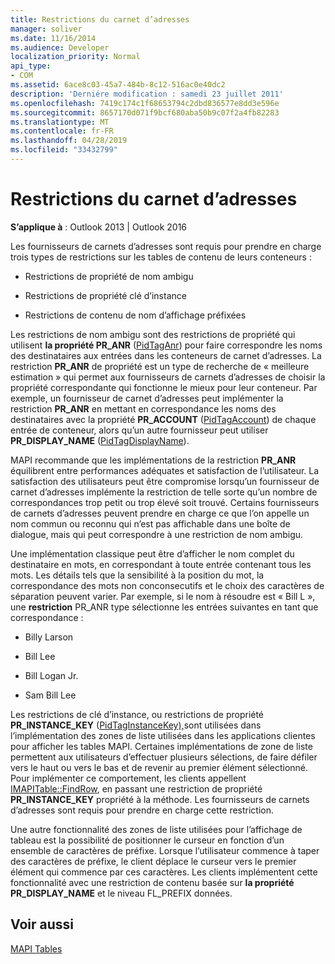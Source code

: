 ```yaml
---
title: Restrictions du carnet d’adresses
manager: soliver
ms.date: 11/16/2014
ms.audience: Developer
localization_priority: Normal
api_type:
- COM
ms.assetid: 6ace8c03-45a7-484b-8c12-516ac0e40dc2
description: 'Derniére modification : samedi 23 juillet 2011'
ms.openlocfilehash: 7419c174c1f68653794c2dbd836577e8dd3e596e
ms.sourcegitcommit: 8657170d071f9bcf680aba50b9c07f2a4fb82283
ms.translationtype: MT
ms.contentlocale: fr-FR
ms.lasthandoff: 04/28/2019
ms.locfileid: "33432799"
---
```

# <a name="address-book-restrictions"></a>Restrictions du carnet d’adresses

  
  
**S’applique à** : Outlook 2013 | Outlook 2016 
  
Les fournisseurs de carnets d’adresses sont requis pour prendre en charge trois types de restrictions sur les tables de contenu de leurs conteneurs :
  
- Restrictions de propriété de nom ambigu
    
- Restrictions de propriété clé d’instance
    
- Restrictions de contenu de nom d’affichage préfixées
    
Les restrictions de nom ambigu sont des restrictions de propriété qui utilisent **la propriété PR_ANR** ([PidTagAnr](pidtaganr-canonical-property.md)) pour faire correspondre les noms des destinataires aux entrées dans les conteneurs de carnet d’adresses. La restriction **PR_ANR** de propriété est un type de recherche de « meilleure estimation » qui permet aux fournisseurs de carnets d’adresses de choisir la propriété correspondante qui fonctionne le mieux pour leur conteneur. Par exemple, un fournisseur de carnet d’adresses peut implémenter la restriction **PR_ANR** en mettant en correspondance les noms des destinataires avec la propriété **PR_ACCOUNT** ([PidTagAccount](pidtagaccount-canonical-property.md)) de chaque entrée de conteneur, alors qu’un autre fournisseur peut utiliser **PR_DISPLAY_NAME** ([PidTagDisplayName](pidtagdisplayname-canonical-property.md)).
  
MAPI recommande que les implémentations de la restriction **PR_ANR** équilibrent entre performances adéquates et satisfaction de l’utilisateur. La satisfaction des utilisateurs peut être compromise lorsqu’un fournisseur de carnet d’adresses implémente la restriction de telle sorte qu’un nombre de correspondances trop petit ou trop élevé soit trouvé. Certains fournisseurs de carnets d’adresses peuvent prendre en charge ce que l’on appelle un nom commun ou reconnu qui n’est pas affichable dans une boîte de dialogue, mais qui peut correspondre à une restriction de nom ambigu. 
  
Une implémentation classique peut être d’afficher le nom complet du destinataire en mots, en correspondant à toute entrée contenant tous les mots. Les détails tels que la sensibilité à la position du mot, la correspondance des mots non conconsecutifs et le choix des caractères de séparation peuvent varier. Par exemple, si le nom à résoudre est « Bill L », une **restriction** PR_ANR type sélectionne les entrées suivantes en tant que correspondance : 
  
- Billy Larson
    
- Bill Lee
    
- Bill Logan Jr. 
    
- Sam Bill Lee
    
Les restrictions de clé d’instance, ou restrictions de propriété **PR_INSTANCE_KEY** ([PidTagInstanceKey),](pidtaginstancekey-canonical-property.md)sont utilisées dans l’implémentation des zones de liste utilisées dans les applications clientes pour afficher les tables MAPI. Certaines implémentations de zone de liste permettent aux utilisateurs d’effectuer plusieurs sélections, de faire défiler vers le haut ou vers le bas et de revenir au premier élément sélectionné. Pour implémenter ce comportement, les clients appellent [IMAPITable::FindRow](imapitable-findrow.md), en passant une restriction de propriété **PR_INSTANCE_KEY** propriété à la méthode. Les fournisseurs de carnets d’adresses sont requis pour prendre en charge cette restriction. 
  
Une autre fonctionnalité des zones de liste utilisées pour l’affichage de tableau est la possibilité de positionner le curseur en fonction d’un ensemble de caractères de préfixe. Lorsque l’utilisateur commence à taper des caractères de préfixe, le client déplace le curseur vers le premier élément qui commence par ces caractères. Les clients implémentent cette fonctionnalité avec une restriction de contenu basée sur **la propriété PR_DISPLAY_NAME** et le niveau FL_PREFIX données. 
  
## <a name="see-also"></a>Voir aussi



[MAPI Tables](mapi-tables.md)

